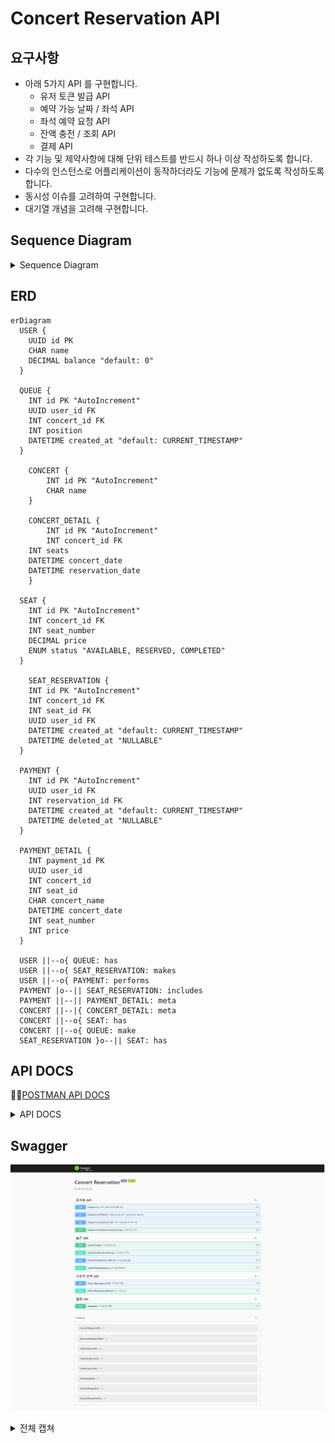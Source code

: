 # Concert Reservation API

## 요구사항
- 아래 5가지 API 를 구현합니다.
    - 유저 토큰 발급 API
    - 예약 가능 날짜 / 좌석 API
    - 좌석 예약 요청 API
    - 잔액 충전 / 조회 API
    - 결제 API
- 각 기능 및 제약사항에 대해 단위 테스트를 반드시 하나 이상 작성하도록 합니다.
- 다수의 인스턴스로 어플리케이션이 동작하더라도 기능에 문제가 없도록 작성하도록 합니다.
- 동시성 이슈를 고려하여 구현합니다.
- 대기열 개념을 고려해 구현합니다.

## Sequence Diagram

<details>
<summary>Sequence Diagram</summary>

### 유저 토큰 발급 API

```mermaid
sequenceDiagram
  Actor U as User
  participant T as TokenService
  participant W as WaitingService
  U->>T: 토큰 발급 요청
  T->>+W: 현재 대기열 조회
  W-->>-T: 현재 대기열 정보 반환
  T->>T: 유저 정보로 토큰 생성
```

### 예약 가능 날짜 / 좌석 API

```mermaid
sequenceDiagram
  Actor U as User
  participant C as ConcertService
  participant S as SeatService
  U->>+C: 예약 가능 날짜 조회 요청
  C-->>-U: 예약 가능 날짜 반환
  U->>+C: 선택한 날짜에 예약 가능한 좌석 조회 요청
  C->>+S: 예약 가능 좌석 조회
  S-->>-C: 예약 가능 좌석 반환
  C-->>-U: 예약 가능 좌석 반환
```

### 잔액 충전 / 조회 API

```mermaid
sequenceDiagram
  Actor U as User
  participant S as AmountService
  U->>+S: 잔액 조회
  S-->>-U: 잔액 반환
  U->>+S: 잔액 충전 요청
  S-->>-U: 충전 결과 반환
```

### 좌석 예약 요청 API

```mermaid
sequenceDiagram
  Actor U as User
  participant S as SeatService
  participant R as ReservationService
  U->>S: 좌석 선택
  S->>+R: 해당 좌석 예약 정보 조회
  R-->>-S: 좌석 예약 정보 반환
  alt 예약 가능한 좌석
	  R->>R: 좌석 예약
	  R-->>S: 좌석 예약 완료
	else 이미 선택중인 좌석
	  S-->>U: 좌석 예약 실패
	end
```

### 결제 API

```mermaid
sequenceDiagram
  Actor U as User
  participant P as PaymentService
  participant S as SeatService
  participant A as AmoutService
  U->>+P: 결제 요청
  P->>+S: 좌석 예약 확인
  S-->>-P: 좌석 예약 정보 반환
  P->>+A: 유저 잔액 확인
  A-->>-P: 유저 잔액 정보 반환
  P->>P: 결제 정보 생성
  P-->>S: 좌석 예약 상태 해제
  P-->>A: 유저 잔액 차감
  P-->>-U: 결제 정보 반환
```

</details>

## ERD
```mermaid
erDiagram
  USER {
    UUID id PK
    CHAR name
    DECIMAL balance "default: 0"
  }

  QUEUE {
    INT id PK "AutoIncrement"
    UUID user_id FK
    INT concert_id FK
    INT position
    DATETIME created_at "default: CURRENT_TIMESTAMP"
  }

	CONCERT {
		INT id PK "AutoIncrement"
		CHAR name
	}

	CONCERT_DETAIL {
		INT id PK "AutoIncrement"
		INT concert_id FK
    INT seats
    DATETIME concert_date
    DATETIME reservation_date
	}

  SEAT {
    INT id PK "AutoIncrement"
    INT concert_id FK
    INT seat_number
    DECIMAL price
    ENUM status "AVAILABLE, RESERVED, COMPLETED"
  }

	SEAT_RESERVATION {
    INT id PK "AutoIncrement"
    INT concert_id FK
    INT seat_id FK
    UUID user_id FK
    DATETIME created_at "default: CURRENT_TIMESTAMP"
    DATETIME deleted_at "NULLABLE"
  }

  PAYMENT {
    INT id PK "AutoIncrement"
    UUID user_id FK
    INT reservation_id FK
    DATETIME created_at "default: CURRENT_TIMESTAMP"
    DATETIME deleted_at "NULLABLE"
  }

  PAYMENT_DETAIL {
    INT payment_id PK
    UUID user_id
    INT concert_id
    INT seat_id
    CHAR concert_name
    DATETIME concert_date
    INT seat_number
    INT price
  }

  USER ||--o{ QUEUE: has
  USER ||--o{ SEAT_RESERVATION: makes
  USER ||--o{ PAYMENT: performs
  PAYMENT |o--|| SEAT_RESERVATION: includes
  PAYMENT ||--|| PAYMENT_DETAIL: meta
  CONCERT ||--|{ CONCERT_DETAIL: meta
  CONCERT ||--o{ SEAT: has
  CONCERT ||--o{ QUEUE: make
  SEAT_RESERVATION }o--|| SEAT: has
```

## API DOCS
🏋️‍♀️[POSTMAN API DOCS](https://documenter.getpostman.com/view/36695726/2sA3dxCrRx)

<details>
<summary>API DOCS</summary>

### 콘서트 목록 조회
`GET /concerts`
- 콘서트 목록을 조회

**Example Request**
```
GET /concerts HTTP/1.1
Host: {{url}}
```

**Example Response**
```
HTTP/1.1 200 OK
Content-Type: application/json

{
  "statusCode": 200,
  "message" : "success",
  "data": [
    {
        concert
      Id: 1,
        concert
      Name: "에스파 콘서트",
        seats: 50,
        concert
      Date: "2024-07-08 18:00:00"
    },
    {
        concert
      Id: 2,
        concert
      Name: "뉴진스 콘서트",
        seats: 50,
        concert
      Date: "2024-07-09 15:00:00"
    }
  ]
}
```
```
HTTP/1.1 404 Not Found
Content-Type: application/json

{
  "statusCode": 404,
  "message" : "Not Found"
}
```

### 입력한 날짜의 콘서트 목록 조회
`GET /concerts/:date`
- 입력한 날짜에 진행하는 콘서트 목록을 조회

**Parameter**
| 키 | 타입 | 설명 |
| --- | --- | --- |
| date | string | 콘서트 날짜 |

**Example Request**
```
GET /concerts/2024-07-08 18:00:00 HTTP/1.1
Host: {{url}}
```

**Example Response**
```
HTTP/1.1 200 OK
Content-Type: application/json

{
  "statusCode": 200,
  "message" : "success",
  "data": [
    {
        concert
      Id: 1,
        concert
      Name: "에스파 콘서트",
        seats: 50,
        concert
      Date: "2024-07-08 18:00:00"
    }
  ]
}
```
```
HTTP/1.1 404 Not Found
Content-Type: application/json

{
  "statusCode": 404,
  "message" : "Not Found"
  "error" : "해당 날짜에 예약 가능한 콘서트가 없습니다."
}
```

### 예약 가능 좌석 조회
`GET /concerts/seats/:id`
- 입력한 날짜에 진행하는 콘서트 목록을 조회

**Parameter**
| 키 | 타입 | 설명 |
| --- | --- | --- |
| id | number | 콘서트ID |

**Example Request**
```
GET /concerts/seats/:id HTTP/1.1
Host: {{url}}
```

**Example Response**
```
HTTP/1.1 200 OK
Content-Type: application/json

{
  "statusCode": 200,
  "message" : "success",
  "data": [
    {
        seatId: 1,
        concert
      Id: 1,
        price: 50000,
        payment: "N"
    }
  ]
}
```
```
HTTP/1.1 404 Not Found
Content-Type: application/json

{
  "statusCode": 404,
  "message" : "Not Found"
  "error" : "예약 가능한 좌석이 없습니다."
}
```

### 사용자 잔액 조회
`GET /payment/balance/:id`
- 사용자 잔액 조회

**Parameter**
| 키 | 타입 | 설명 |
| --- | --- | --- |
| id | number | 사용자ID |

**Example Request**
```
GET /payment/balance/12 HTTP/1.1
Host: {{url}}
```

**Example Response**
```
HTTP/1.1 200 OK
Content-Type: application/json

{
  "statusCode": 200,
  "message" : "success",
  "data": {
    userId: 12,
    userName: "최승준",
    amount: 15000
   }
}
```
```
HTTP/1.1 404 Not Found
Content-Type: application/json

{
  "statusCode": 404,
  "message" : "Not Found"
  "error" : "해당 사용자 정보가 없습니다."
}
```

### 사용자 잔액 충전
`PATCH /payment/charge`
- 사용자 잔액 조회

**Request Body**
| 키 | 타입 | 설명 |
| --- | --- | --- |
| id | number | 사용자ID |
| amount | number | 충전할 금액 |

**Example Request**
```
PATCH /payment/charge HTTP/1.1
Host: {{url}}
Content-Type: application/json
Content-Length: 36

{
    id: 12,
    amount: 40000
}
```

**Example Response**
```
HTTP/1.1 200 OK
Content-Type: application/json

{
  "statusCode": 200,
  "message" : "success",
  "data": {
    userId: 12,
    userName: "최승준",
    amount: 15000
   }
}
```
```
HTTP/1.1 404 Not Found
Content-Type: application/json

{
  "statusCode": 404,
  "message" : "Not Found"
  "error" : "해당 사용자 정보가 없습니다."
}
```

### 사용자 토큰 발급
`POST /auth/token`
- 사용자 토큰 발급

**Request Body**
| 키 | 타입 | 설명 |
| --- | --- | --- |
| userId | number | 사용자ID |
| concertId | number | 사용자ID |

**Example Request**
```
POST /auth/token HTTP/1.1
Host: {{url}}
Content-Type: application/json
Content-Length: 39

{
    userId: 12,
    concert
  Id: 1
}
```

**Example Response**
```
HTTP/1.1 201 Created
Content-Type: application/json

{
  "statusCode": 201,
  "message" : "Created",
  "data": {
    userId: 12,
    userToken: "...",
    issueDate: 2024-07-04 21:00:23
   }
}
```
```
HTTP/1.1 403 Forbidden
Content-Type: application/json

{
  "statusCode": 402,
  "message" : "Forbidden"
  "error" : "해당 사용자 정보가 없습니다."
}
```

### 좌석예약
`POST /concerts/seats/reservation`
- 좌석 임시 예약

**Authorization**  
`Bearer {userToken}`

**Request Body**
| 키 | 타입 | 설명 |
| --- | --- | --- |
| userId | number | 사용자ID |
| concertId | number | 콘서트ID |
| seatId | number | 좌석ID |

**Example Request**
```
POST /reservation/seat HTTP/1.1
Host: {{url}}
Content-Type: application/json
Content-Length: 56

{
    userId: 12,
    concertId: 1,
    seatId: 11
}
```

**Example Response**
```
HTTP/1.1 200 OK
Content-Type: application/json

{
  "statusCode": 200,
  "message" : "success",
  "data": {
    userId: 12,
    concertId: 1,
    seatId: 11,
    reservationDate: "2024-07-03 11:46:23"
  }
}
```
```
HTTP/1.1 404 Not Found
Content-Type: application/json

{
  "statusCode": 404,
  "message" : "Not Found"
  "error" : "해당 좌석 정보가 없습니다."
}
```
```
HTTP/1.1 409 Conflict
Content-Type: application/json

{
  "statusCode": 409,
  "message" : "Conflict"
  "error" : "이미 선택중인 좌석입니다."
}
```

### 결제
`POST /payment`
- 콘서트 좌석 결제

**Authorization**  
`Bearer {userToken}`

**Request Body**
| 키 | 타입 | 설명 |
| --- | --- | --- |
| userId | number | 사용자ID |
| concertId | number | 콘서트ID |
| seatId | number | 좌석ID |

**Example Request**
```
POST /reservation/seat HTTP/1.1
Host: {{url}}
Content-Type: application/json
Content-Length: 56

{
    userId: 12,
    concertId: 1,
    seatId: 11
}
```

**Example Response**
```
HTTP/1.1 201 Created
Content-Type: application/json

{
  "statusCode": 201,
  "message" : "Created",
  "data": {
    paymentId; 1,
    userId: 12,
    concertId: 1,
    seatId: 11,
    concertName: "에스파 콘서트",
    concertDate: "2024-07-08",
    price: 50000,
    paymentDate: "2024-07-03"
  }
}
```
```
HTTP/1.1 404 Not Found
Content-Type: application/json

{
  "statusCode": 404,
  "message" : "Not Found"
  "error" : "해당 콘서트 좌석 정보가 없습니다."
}
```

</details>

## Swagger

![swagger_list](src/docs/image/swagger_list.png)

<details>
<summary>전체 캡쳐</summary>

![swagger_all](src/docs/image/swagger_all.png)

</details>
